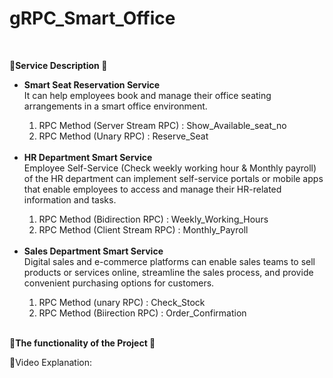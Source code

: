 <h1> gRPC_Smart_Office </h1><br>

<b>&#127797;Service Description &#127797;</b>
<br>
<ul> 
<li><b>Smart Seat Reservation Service</b><br> 
It can help employees book and manage their office seating arrangements in a smart office environment. </li> 
<ol>
<li> RPC Method (Server Stream RPC) : Show_Available_seat_no</li>
<li> RPC Method (Unary RPC) : Reserve_Seat </li>
</ol>

<br>
<li> <b>HR Department Smart Service</b><br>
Employee Self-Service (Check weekly working hour & Monthly payroll) of the HR department can implement self-service portals or mobile apps that enable employees to access and manage their HR-related information and tasks.</li>
<ol>
<li>RPC Method (Bidirection RPC) : Weekly_Working_Hours</li>
<li>RPC Method (Client Stream RPC) : Monthly_Payroll</li>
</ol>
<br>
<li><b> Sales Department Smart Service</b><br> 
Digital sales and e-commerce platforms can enable sales teams to sell products or services online, streamline the sales process, and provide convenient purchasing options for customers.</li>
<ol>
<li>RPC Method (unary RPC) : Check_Stock</li>
<li>RPC Method (Biirection RPC) : Order_Confirmation</li>
</ol>
</ul>
<br>
<b>&#127793;The functionality of the Project &#127793;</b><br>

 &#128206;Video Explanation:  

